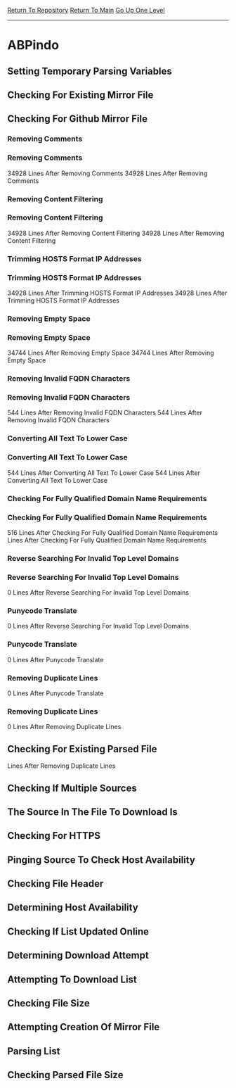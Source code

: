 [Return To Repository](https://github.com/DigitalWarrior/piholeparser/)
[Return To Main](https://github.com/DigitalWarrior/piholeparser/blob/master/RecentRunLogs/Mainlog.md)
[Go Up One Level](https://github.com/DigitalWarrior/piholeparser/blob/master/RecentRunLogs/TopLevelScripts/30-Processing-External-Blacklists.md)
____________________________________
# ABPindo
## Setting Temporary Parsing Variables
## Checking For Existing Mirror File
## Checking For Github Mirror File
### Removing Comments
### Removing Comments
34928 Lines After Removing Comments
34928 Lines After Removing Comments
### Removing Content Filtering
### Removing Content Filtering
34928 Lines After Removing Content Filtering
34928 Lines After Removing Content Filtering
### Trimming HOSTS Format IP Addresses
### Trimming HOSTS Format IP Addresses
34928 Lines After Trimming HOSTS Format IP Addresses
34928 Lines After Trimming HOSTS Format IP Addresses
### Removing Empty Space
### Removing Empty Space
34744 Lines After Removing Empty Space
34744 Lines After Removing Empty Space
### Removing Invalid FQDN Characters
### Removing Invalid FQDN Characters
544 Lines After Removing Invalid FQDN Characters
544 Lines After Removing Invalid FQDN Characters
### Converting All Text To Lower Case
### Converting All Text To Lower Case
544 Lines After Converting All Text To Lower Case
544 Lines After Converting All Text To Lower Case
### Checking For Fully Qualified Domain Name Requirements
### Checking For Fully Qualified Domain Name Requirements
516 Lines After Checking For Fully Qualified Domain Name Requirements
 Lines After Checking For Fully Qualified Domain Name Requirements
### Reverse Searching For Invalid Top Level Domains
### Reverse Searching For Invalid Top Level Domains
0 Lines After Reverse Searching For Invalid Top Level Domains
### Punycode Translate
0 Lines After Reverse Searching For Invalid Top Level Domains
### Punycode Translate
0 Lines After Punycode Translate
### Removing Duplicate Lines
0 Lines After Punycode Translate
### Removing Duplicate Lines
0 Lines After Removing Duplicate Lines
## Checking For Existing Parsed File
 Lines After Removing Duplicate Lines
## Checking If Multiple Sources
## The Source In The File To Download Is
## Checking For HTTPS
## Pinging Source To Check Host Availability
## Checking File Header
## Determining Host Availability
## Checking If List Updated Online
## Determining Download Attempt
## Attempting To Download List
## Checking File Size
## Attempting Creation Of Mirror File
## Parsing List
## Checking Parsed File Size
